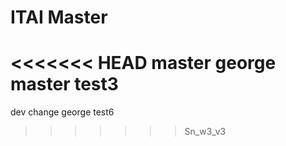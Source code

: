 # ITAI Master
<<<<<<< HEAD
master george master test3
=======
dev change george test6
>>>>>>> Sn_w3_v3
